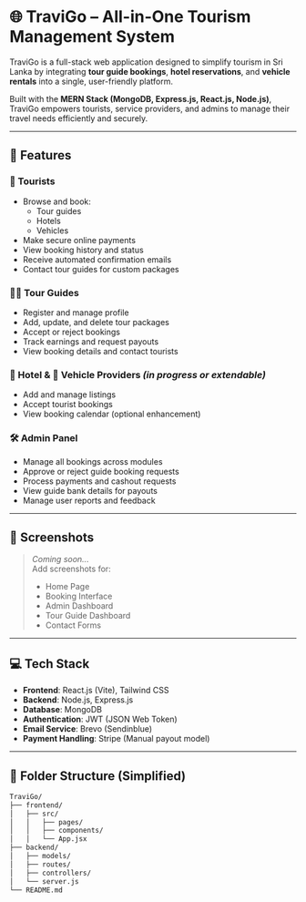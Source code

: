 # 🌐 TraviGo – All-in-One Tourism Management System

TraviGo is a full-stack web application designed to simplify tourism in Sri Lanka by integrating **tour guide bookings**, **hotel reservations**, and **vehicle rentals** into a single, user-friendly platform.

Built with the **MERN Stack (MongoDB, Express.js, React.js, Node.js)**, TraviGo empowers tourists, service providers, and admins to manage their travel needs efficiently and securely.

---

## 🚀 Features

### 🧳 Tourists
- Browse and book:
  - Tour guides
  - Hotels
  - Vehicles
- Make secure online payments
- View booking history and status
- Receive automated confirmation emails
- Contact tour guides for custom packages

### 👨‍💼 Tour Guides
- Register and manage profile
- Add, update, and delete tour packages
- Accept or reject bookings
- Track earnings and request payouts
- View booking details and contact tourists

### 🏨 Hotel & 🚗 Vehicle Providers *(in progress or extendable)*
- Add and manage listings
- Accept tourist bookings
- View booking calendar (optional enhancement)

### 🛠️ Admin Panel
- Manage all bookings across modules
- Approve or reject guide booking requests
- Process payments and cashout requests
- View guide bank details for payouts
- Manage user reports and feedback

---

## 📸 Screenshots

> _Coming soon..._  
> Add screenshots for:
> - Home Page
> - Booking Interface
> - Admin Dashboard
> - Tour Guide Dashboard
> - Contact Forms

---

## 💻 Tech Stack

- **Frontend**: React.js (Vite), Tailwind CSS
- **Backend**: Node.js, Express.js
- **Database**: MongoDB
- **Authentication**: JWT (JSON Web Token)
- **Email Service**: Brevo (Sendinblue)
- **Payment Handling**: Stripe (Manual payout model)

---

## 📂 Folder Structure (Simplified)

```bash
TraviGo/
├── frontend/
│   ├── src/
│   │   ├── pages/
│   │   ├── components/
│   │   └── App.jsx
├── backend/
│   ├── models/
│   ├── routes/
│   ├── controllers/
│   └── server.js
└── README.md
